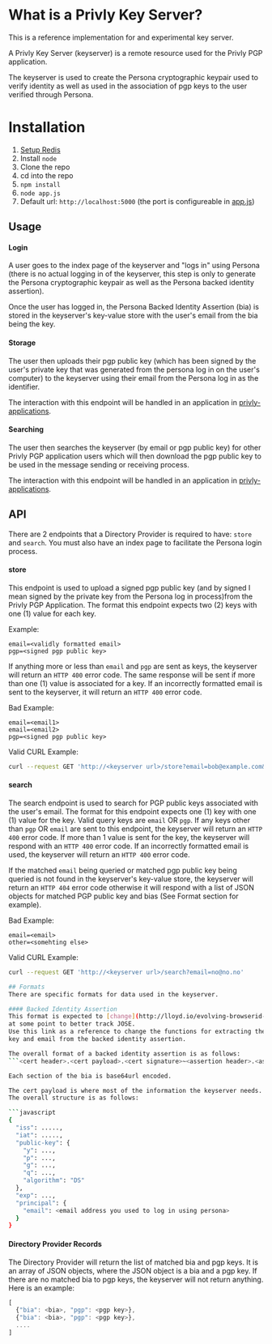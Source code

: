 # What is a Privly Key Server?
This is a reference implementation for and experimental key server.

A Privly Key Server (keyserver) is a remote resource used for the Privly PGP
application.

The keyserver is used to create the Persona cryptographic keypair used to verify
identity as well as used in the association of pgp keys to the user verified
through Persona.

# Installation
1. [Setup Redis](http://redis.io/topics/quickstart)
1. Install ```node```
1. Clone the repo
1. cd into the repo
1. ```npm install```
1. ```node app.js```
1. Default url: ```http://localhost:5000``` (the port is configureable in [app.js](app.js))

## Usage

#### Login
A user goes to the index page of the keyserver and "logs in" using Persona
(there is no actual logging in of the keyserver, this step is only to generate
the Persona cryptographic keypair as well as the Persona backed identity
assertion).

Once the user has logged in, the Persona Backed Identity Assertion (bia) is
stored in the keyserver's key-value store with the user's email from the bia
being the key.

#### Storage
The user then uploads their pgp public key (which has been signed by the user's
private key that was generated from the persona log in on the user's computer)
to the keyserver using their email from the Persona log in as the identifier.

The interaction with this endpoint will be handled in an application in
[privly-applications](https://github.com/privly/privly-applications).

#### Searching
The user then searches the keyserver (by email or pgp public key) for other
Privly PGP application users which will then download the pgp public key to be
used in the message sending or receiving process.

The interaction with this endpoint will be handled in an application in
[privly-applications](https://github.com/privly/privly-applications).

## API
There are 2 endpoints that a Directory Provider is required to have: ```store```
and ```search```. You must also have an index page to facilitate the Persona
login process.

#### store
This endpoint is used to upload a signed pgp public key (and by signed I mean
signed by the private key from the Persona log in process)from the Privly PGP
Application. The format this endpoint expects two (2) keys with one (1) value
for each key.

Example:

```
email=<validly formatted email>
pgp=<signed pgp public key>
```

If anything more or less than ```email``` and ```pgp``` are sent as keys, the
keyserver will return an ```HTTP 400``` error code. The same response will be
sent if more than one (1) value is associated for a key. If an incorrectly
formatted email is sent to the keyserver, it will return an ```HTTP 400``` error
code.

Bad Example:

```
email=<email1>
email=<email2>
pgp=<signed pgp public key>
```

Valid CURL Example:

```bash
curl --request GET 'http://<keyserver url>/store?email=bob@example.com&pgp=dsfdsfds'
```

#### search
The search endpoint is used to search for PGP public keys associated with the
user's email. The format for this endpoint expects one (1) key with one (1)
value for the key. Valid query keys are ```email``` OR ```pgp```.
If any keys other than ```pgp``` OR ```email``` are sent to this endpoint, the
keyserver will return an ```HTTP 400``` error code. If more than 1 value is sent
for the key, the keyserver will respond with an ```HTTP 400``` error code. If an
incorrectly formatted email is used, the keyserver will return an ```HTTP 400```
error code.

If the matched ```email``` being queried or matched pgp public key being queried
is not found in the keyserver's key-value store, the keyserver will return an
```HTTP 404``` error code otherwise it will respond with a list of JSON objects
for matched PGP public key and bias (See Format section for example).

Bad Example:

```
email=<email>
other=<somehting else>
```

Valid CURL Example:

```bash
curl --request GET 'http://<keyserver url>/search?email=no@no.no'

## Formats
There are specific formats for data used in the keyserver.

#### Backed Identity Assertion
This format is expected to [change](http://lloyd.io/evolving-browserid-data-formats/)
at some point to better track JOSE.
Use this link as a reference to change the functions for extracting the public
key and email from the backed identity assertion.

The overall format of a backed identity assertion is as follows:
```<cert header>.<cert payload>.<cert signature>~<assertion header>.<assertion payload>.<assertion signature>```

Each section of the bia is base64url encoded.

The cert payload is where most of the information the keyserver needs.
The overall structure is as follows:

```javascript
{
  "iss": .....,
  "iat": .....,
  "public-key": {
    "y": ...,
    "p": ...,
    "g": ...,
    "q": ...,
    "algorithm": "DS"
  },
  "exp": ...,
  "principal": {
    "email": <email address you used to log in using persona>
  }
}
```

#### Directory Provider Records
The Directory Provider will return the list of matched bia and pgp keys. It is
an array of JSON objects, where the JSON object is a bia and a pgp key. If there
are no matched bia to pgp keys, the keyserver will not return anything. Here is
an example:

```javascript
[
  {"bia": <bia>, "pgp": <pgp key>},
  {"bia": <bia>, "pgp": <pgp key>},
  ....
]
```

